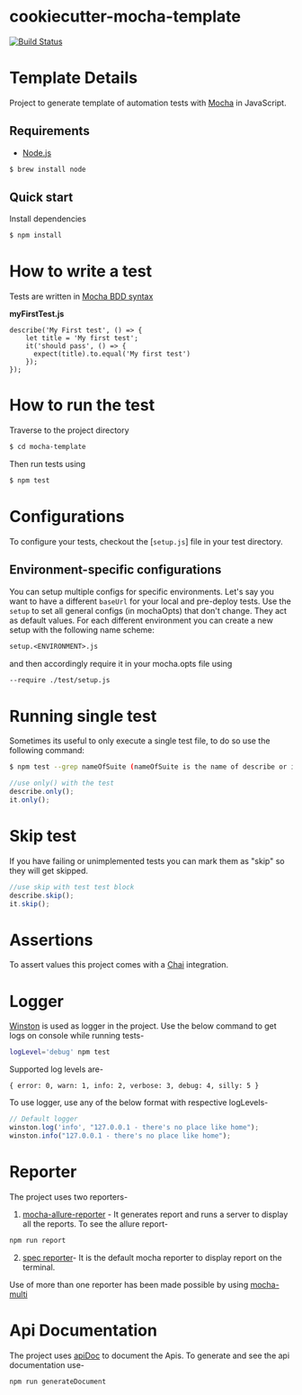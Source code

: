 # cookiecutter-mocha-template

[![Build Status](https://travis-ci.org/shashikumarraja/cookiecutter-mocha-template.svg?branch=master)](https://travis-ci.org/shashikumarraja/cookiecutter-mocha-template)

Template Details
====================

Project to generate template of automation tests  with [Mocha](https://mochajs.org/) in JavaScript.

## Requirements

- [Node.js](https://nodejs.org/en/) 
```sh
$ brew install node
```

## Quick start
Install dependencies
```sh
$ npm install
```

# How to write a test

Tests are written in [Mocha BDD syntax](https://mochajs.org/)


__myFirstTest.js__
```mocha
describe('My First test', () => {
    let title = 'My first test';
    it('should pass', () => {
      expect(title).to.equal('My first test')
    });
});

```

# How to run the test

Traverse to the project directory

```sh
$ cd mocha-template
```
Then run tests using
```sh
$ npm test
```

# Configurations

To configure your tests, checkout the [`setup.js`] file in your test directory.

## Environment-specific configurations

You can setup multiple configs for specific environments. Let's say you want to have a different `baseUrl` for
your local and pre-deploy tests. Use the `setup` to set all general configs (in mochaOpts) that don't change.
They act as default values. For each different environment you can create a new setup with the following name
scheme:

```txt
setup.<ENVIRONMENT>.js
```
and then accordingly require it in your mocha.opts file using
```txt
--require ./test/setup.js
```

# Running single test
Sometimes its useful to only execute a single test file, to do so use the following command:

```sh
$ npm test --grep nameOfSuite (nameOfSuite is the name of describe or it block)
```
```javascript
//use only() with the test
describe.only();
it.only();
```

# Skip test

If you have failing or unimplemented tests you can mark them as "skip" so they will get skipped.

```javascript
//use skip with test test block
describe.skip();
it.skip();
```

# Assertions

To assert values this project comes with a [Chai](http://chaijs.com/) integration.

# Logger

[Winston](https://github.com/winstonjs/winston) is used as logger in the project. Use the below command to get logs on console while running tests- 
```sh 
logLevel='debug' npm test
```
Supported log levels are-
```
{ error: 0, warn: 1, info: 2, verbose: 3, debug: 4, silly: 5 }
```
To use logger, use any of the below format with respective logLevels-

```javascript
// Default logger
winston.log('info', "127.0.0.1 - there's no place like home");
winston.info("127.0.0.1 - there's no place like home");
```

# Reporter

The project uses two reporters-
1. [mocha-allure-reporter](https://github.com/allure-framework/allure-mocha) - It generates report and runs a server to display all the reports.
To see the allure report-
```sh
npm run report
```

2. [spec reporter](https://mochajs.org/#reporters)- It is the default mocha reporter to display report on the terminal.

Use of more than one reporter has been made possible by using [mocha-multi](https://github.com/glenjamin/mocha-multi)

# Api Documentation
The project uses [apiDoc](http://apidocjs.com/) to document the Apis. To generate and see the api documentation use-
```sh
npm run generateDocument
```
